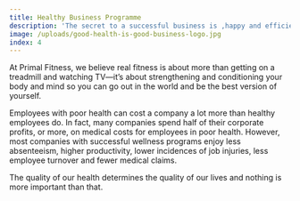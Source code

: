 ```yaml
---
title: Healthy Business Programme
description: 'The secret to a successful business is ,happy and efficient employees. We bring this to companys using exercise and nutrition .'
image: /uploads/good-health-is-good-business-logo.jpg
index: 4
---
```



At Primal Fitness, we believe real fitness is about more than getting on a treadmill and watching TV—it’s about strengthening and conditioning your body and mind so you can go out in the world and be the best version of yourself.

Employees with poor health can cost a company a lot more than healthy employees do. In fact, many companies spend half of their corporate profits, or more, on medical costs for employees in poor health. However, most companies with successful wellness programs enjoy less absenteeism, higher productivity, lower incidences of job injuries, less employee turnover and fewer medical claims.

The quality of our health determines the quality of our lives and nothing is more important than that.